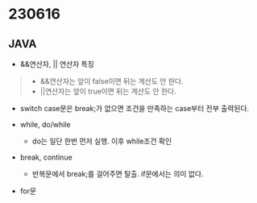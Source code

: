 ﻿
# 230616

## JAVA
 
  - &&연산자, || 연산자 특징
  >  - \&\&연산자는 앞이 false이면 뒤는 계산도 안 한다.
  >  - \|\|연산자는 앞이 true이면 뒤는 계산도 안 한다.

  - switch case문은 break;가 없으면 조건을 만족하는 case부터 전부 출력된다.
  
  - while, do/while
    - do는 일단 한번 먼저 실행. 이후 while조건 확인

  - break, continue
    - 반복문에서 break;를 걸어주면 탈출. if문에서는 의미 없다.

  - for문







